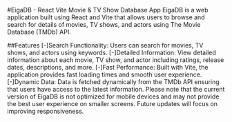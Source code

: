 


#EigaDB - React Vite Movie & TV Show Database App
EigaDB is a web application built using React and Vite that allows users to browse and search for details of movies, TV shows, and actors using The Movie Database (TMDb) API.


##Features
[-]Search Functionality: Users can search for movies, TV shows, and actors using keywords.
[-]Detailed Information: View detailed information about each movie, TV show, and actor including ratings, release dates, descriptions, and more.
[-]Fast Performance: Built with Vite, the application provides fast loading times and smooth user experience.
[-]Dynamic Data: Data is fetched dynamically from the TMDb API ensuring that users have access to the latest information.
Please note that the current version of EigaDB is not optimized for mobile devices and may not provide the best user experience on smaller screens. Future updates will focus on improving responsiveness.

